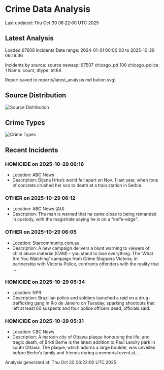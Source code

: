 # Crime Data Analysis
Last updated: Thu Oct 30 06:22:00 UTC 2025

## Latest Analysis

Loaded 67608 incidents
Date range: 2024-01-01 00:00:00 to 2025-10-29 06:16:36

Incidents by source:
source
newsapi           67507
chicago_pd          100
chicago_police        1
Name: count, dtype: int64

Report saved to reports/latest_analysis.md
bution.svg)

## Source Distribution
![Source Distribution](images/source_distribution.svg)

## Crime Types
![Crime Types](images/crime_types.svg)

## Recent Incidents

### HOMICIDE on 2025-10-29 06:16
- Location: ABC News
- Description: Dijana Hrka’s world fell apart on Nov. 1 last year, when tons of concrete crushed her son to death at a train station in Serbia


### OTHER on 2025-10-29 06:12
- Location: ABC News (AU)
- Description: The man is warned that he came close to being remanded in custody, with the magistrate saying he is on a "knife-edge".


### OTHER on 2025-10-29 06:05
- Location: Starcommunity.com.au
- Description: A new campaign delivers a blunt warning to viewers of child abuse material (CAM) – you stand to lose everything. The ‘What Are You Watching’ campaign from Crime Stoppers Victoria, in partnership with Victoria Police, confronts offenders with the reality that …


### HOMICIDE on 2025-10-29 05:34
- Location: NPR
- Description: Brazilian police and soldiers launched a raid on a drug-trafficking gang in Rio de Janeiro on Tuesday, sparking shootouts that left at least 60 suspects and four police officers dead, officials said.


### HOMICIDE on 2025-10-29 05:31
- Location: CBC News
- Description: A maroon city of Ottawa plaque honouring the life, and tragic death, of Brkti Berhe is the latest addition to Paul Landry park in south Ottawa. The plaque, which adorns a large boulder, was unveiled before Berhe’s family and friends during a memorial event at…

Analysis generated at: Thu Oct 30 06:22:00 UTC 2025
